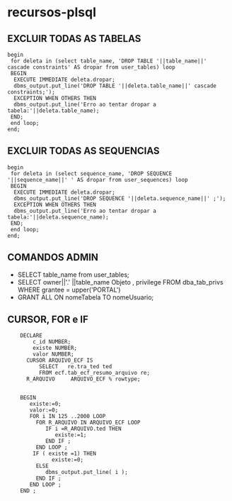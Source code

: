 # recursos-plsql

## EXCLUIR TODAS AS TABELAS

    begin
     for deleta in (select table_name, 'DROP TABLE '||table_name||' cascade constraints' AS dropar from user_tables) loop
     BEGIN
      EXECUTE IMMEDIATE deleta.dropar;
      dbms_output.put_line('DROP TABLE '||deleta.table_name||' cascade constraints;');
      EXCEPTION WHEN OTHERS THEN
      dbms_output.put_line('Erro ao tentar dropar a tabela:'||deleta.table_name);
     END;
     end loop;
    end;

## EXCLUIR TODAS AS SEQUENCIAS

    begin
     for deleta in (select sequence_name, 'DROP SEQUENCE '||sequence_name||' ' AS dropar from user_sequences) loop
     BEGIN
      EXECUTE IMMEDIATE deleta.dropar;
      dbms_output.put_line('DROP SEQUENCE '||deleta.sequence_name||' ;');
      EXCEPTION WHEN OTHERS THEN
      dbms_output.put_line('Erro ao tentar dropar a tabela:'||deleta.sequence_name);
     END;
     end loop;
    end;


## COMANDOS ADMIN
- SELECT table_name from user_tables;
- SELECT owner||'.' ||table_name Objeto , privilege FROM dba_tab_privs WHERE grantee = upper('PORTAL')
- GRANT ALL ON  nomeTabela TO nomeUsuario;


## CURSOR, FOR e IF 

        DECLARE
            c_id NUMBER;
            existe NUMBER;
            valor NUMBER;
          CURSOR ARQUIVO_ECF IS
              SELECT   re.tra_ted ted
              FROM ecf.tab_ecf_resumo_arquivo re;
          R_ARQUIVO     ARQUIVO_ECF % rowtype;


        BEGIN
           existe:=0;
           valor:=0;
           FOR i IN 125 ..2000 LOOP
             FOR R_ARQUIVO IN ARQUIVO_ECF LOOP
                IF i =R_ARQUIVO.ted THEN
                   existe:=1;
                END IF ;
             END LOOP ;
            IF ( existe =1) THEN
                  existe:=0;
             ELSE
                dbms_output.put_line( i );
             END IF ;
           END LOOP ;
        END ;

